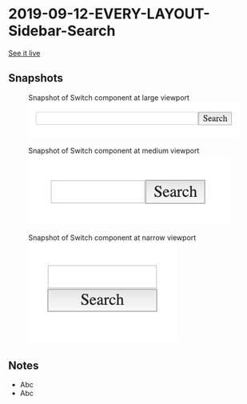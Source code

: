 # 2019-09-12-EVERY-LAYOUT-Sidebar-Search

[See it live](https://jfhector.github.io/cheat-sheets/code_examples/2019-09-12-EVERY-LAYOUT-Switch/)

## Snapshots

<figure>
  <figcaption>Snapshot of Switch component at large viewport</figcaption>
  <img src="./snapshots/s1.png">
</figure>

<figure>
  <figcaption>Snapshot of Switch component at medium viewport</figcaption>
  <img src="./snapshots/s2.png">
</figure>

<figure>
  <figcaption>Snapshot of Switch component at narrow viewport</figcaption>
  <img src="./snapshots/s3.png">
</figure>

## Notes

* Abc
* Abc
